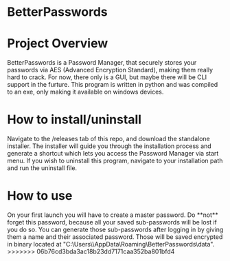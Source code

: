 # BetterPasswords
<h1>Project Overview</h1>

BetterPasswords is a Password Manager, that securely stores your passwords via AES (Advanced Encryption Standard), making them really hard to crack. For now, there only is a GUI, but maybe there will be CLI support in the furture.
This program is written in python and was compiled to an exe, only making it available on windows devices.

<h1>How to install/uninstall</h1>
Navigate to the /releases tab of this repo, and download the standalone installer. The installer will guide you through the installation process and generate a shortcut which lets you access the Password Manager via start menu. If you wish to uninstall this program, navigate to your installation path and run the uninstall file.

<h1>How to use</h1>
On your first launch you will have to create a master password. Do **not** forget this password, because all your saved sub-passwords will be lost if you do so. You can generate those sub-passwords after logging in by giving them a name and their associated password. Those will be saved encrypted in binary located at "C:\Users\<USER>\AppData\Roaming\BetterPasswords\data".
>>>>>>> 06b76cd3bda3ac18b23dd7171caa352ba801bfd4
